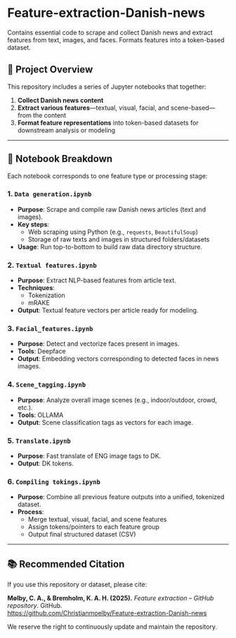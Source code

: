 # Feature-extraction-Danish-news

Contains essential code to scrape and collect Danish news and extract features from text, images, and faces. Formats features into a token-based dataset.

## 🚀 Project Overview

This repository includes a series of Jupyter notebooks that together:

1. **Collect Danish news content**  
2. **Extract various features**—textual, visual, facial, and scene-based—from the content  
3. **Format feature representations** into token-based datasets for downstream analysis or modeling

---

## 📂 Notebook Breakdown

Each notebook corresponds to one feature type or processing stage:

### 1. `Data generation.ipynb`  
- **Purpose**: Scrape and compile raw Danish news articles (text and images).  
- **Key steps**:  
  - Web scraping using Python (e.g., `requests`, `BeautifulSoup`)  
  - Storage of raw texts and images in structured folders/datasets  
- **Usage**: Run top-to-bottom to build raw data directory structure.

### 2. `Textual features.ipynb`  
- **Purpose**: Extract NLP-based features from article text.  
- **Techniques**:  
  - Tokenization  
  - mRAKE
- **Output**: Textual feature vectors per article ready for modeling.

### 3. `Facial_features.ipynb`  
- **Purpose**: Detect and vectorize faces present in images.  
- **Tools**: Deepface
- **Output**: Embedding vectors corresponding to detected faces in news images.

### 4. `Scene_tagging.ipynb`  
- **Purpose**: Analyze overall image scenes (e.g., indoor/outdoor, crowd, etc.).  
- **Tools**: OLLAMA
- **Output**: Scene classification tags as vectors for each image.

### 5. `Translate.ipynb`  
- **Purpose**: Fast translate of ENG image tags to DK.  
- **Output**: DK tokens.

### 6. `Compiling tokings.ipynb`  
- **Purpose**: Combine all previous feature outputs into a unified, tokenized dataset.  
- **Process**:  
  - Merge textual, visual, facial, and scene features  
  - Assign tokens/pointers to each feature group  
  - Output final structured dataset (CSV)

---

## 📚 Recommended Citation

If you use this repository or dataset, please cite:

**Mølby, C. A., & Bremholm, K. A. H. (2025).** *Feature extraction – GitHub repository*. GitHub.  
https://github.com/Christianmoelby/Feature-extraction-Danish-news  

We reserve the right to continuously update and maintain the repository.

